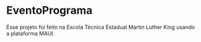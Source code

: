 # EventoPrograma
Esse projeto foi feito na Escola Técnica Estadual Martin Luther King usando a plataforma MAUI.
